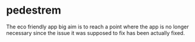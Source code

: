 # pedestrem

The eco friendly app big aim is to reach a point where the app is no longer necessary since the issue it was supposed to fix has been actually fixed.
